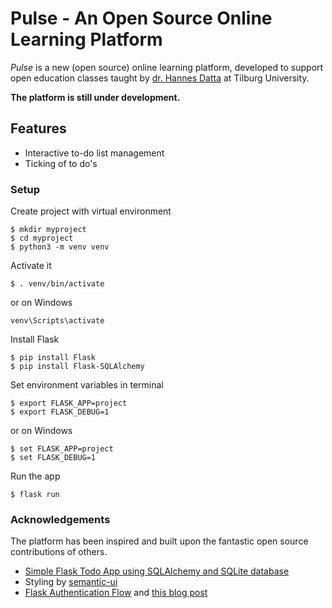 # Pulse - An Open Source Online Learning Platform

*Pulse* is a new (open source) online learning platform, developed to support open education classes taught by [dr. Hannes Datta](https://hannesdatta.com) at Tilburg University.

__The platform is still under development.__

## Features

- Interactive to-do list management
- Ticking of to do's


### Setup
Create project with virtual environment

```console
$ mkdir myproject
$ cd myproject
$ python3 -m venv venv
```

Activate it
```console
$ . venv/bin/activate
```

or on Windows
```console
venv\Scripts\activate
```

Install Flask
```console
$ pip install Flask
$ pip install Flask-SQLAlchemy
```

Set environment variables in terminal
```console
$ export FLASK_APP=project
$ export FLASK_DEBUG=1
```

or on Windows
```console
$ set FLASK_APP=project
$ set FLASK_DEBUG=1
```

Run the app
```console
$ flask run
```

### Acknowledgements

The platform has been inspired and built upon the fantastic open source contributions of others.

- [Simple Flask Todo App using SQLAlchemy and SQLite database](https://github.com/python-engineer/flask-todo)
- Styling by [semantic-ui](https://semantic-ui.com/)
- [Flask Authentication Flow](https://github.com/do-community/flask_auth_scotch) and [this blog post](https://www.digitalocean.com/community/tutorials/how-to-add-authentication-to-your-app-with-flask-login)

